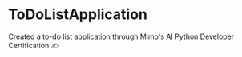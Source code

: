 # ToDoListApplication
Created a to-do list application through Mimo's AI Python Developer Certification ✍
